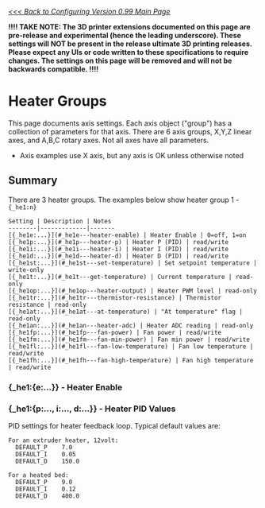 _[<<< Back to Configuring Version 0.99 Main Page](Configuring-Version-0.99)_

**!!!! TAKE NOTE: The 3D printer extensions documented on this page are pre-release and experimental (hence the leading underscore). These settings will NOT be present in the release ultimate 3D printing releases. Please expect any UIs or code written to these specifications to require changes. The settings on this page will be removed and will not be backwards compatible. !!!!**

# Heater Groups

This page documents axis settings. Each axis object ("group") has a collection of parameters for that axis. There are 6 axis groups, X,Y,Z linear axes, and A,B,C rotary axes. Not all axes have all parameters.

- Axis examples use X axis, but any axis is OK unless otherwise noted

## Summary
There are 3 heater groups. The examples below show heater group 1 - `{_he1:n}`

	Setting | Description | Notes
	--------|-------------|-------
	[{_he1e:...}](#_he1e---heater-enable) | Heater Enable | 0=off, 1=on 
	[{_he1p:...}](#_he1p---heater-p) | Heater P (PID) | read/write 
	[{_he1i:...}](#_he1i---heater-i) | Heater I (PID) | read/write 
	[{_he1d:...}](#_he1d---heater-d) | Heater D (PID) | read/write 
	[{_he1st:...}](#_he1st---set-temperature) | Set setpoint temperature | write-only
	[{_he1t:...}](#_he1t---get-temperature) | Current temperature | read-only
	[{_he1op:...}](#_he1op---heater-output) | Heater PWM level | read-only
	[{_he1tr:...}](#_he1tr---thermistor-resistance) | Thermistor resistance | read-only
	[{_he1at:...}](#_he1at---at-temperature) | "At temperature" flag | read-only 
	[{_he1an:...}](#_he1an---heater-adc) | Heater ADC reading | read-only
	[{_he1fp:...}](#_he1fp---fan-power) | Fan power | read/write
	[{_he1fm:...}](#_he1fm---fan-min-power) | Fan min power | read/write
	[{_he1fl:...}](#_he1fl---fan-low-temperature) | Fan low temperature | read/write
	[{_he1fh:...}](#_he1fh---fan-high-temperature) | Fan high temperature | read/write

### {_he1:{e:...}} - Heater Enable

### {_he1:{p:..., i:..., d:...}} - Heater PID Values

PID settings for heater feedback loop. Typical default values are:
```
For an extruder heater, 12volt:
  DEFAULT_P    7.0
  DEFAULT_I    0.05
  DEFAULT_D    150.0

For a heated bed:
  DEFAULT_P    9.0
  DEFAULT_I    0.12
  DEFAULT_D    400.0
```
